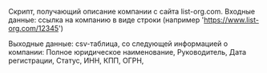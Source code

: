 Скрипт, получающий описание компании с сайта list-org.com.
Входные данные:
ссылка на компанию в виде строки (например 'https://www.list-org.com/12345')

Выходные данные: csv-таблица, со следующей информацией о компании:
Полное юридическое наименование, Руководитель, Дата регистрации, Статус, ИНН, КПП, ОГРН,
